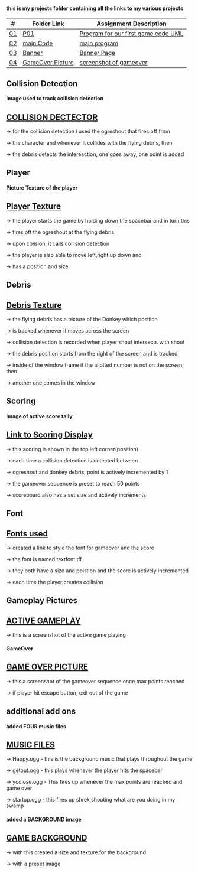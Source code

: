 #### this is my projects folder containing all the links to my various projects

|   #    | Folder Link       | Assignment Description                          |
|------- |-------------------|-------------------------------------------------|
| [01](.P01) |  [P01](./P01) | [ Program for our first game code UML](./P01)   |
| [02](.main.cpp) |  [main Code](./main.cpp) | [ main program](./main.cpp)   |
| [03](.Banner) |  [Banner](./Banner) | [ Banner Page](./Banner)   |
| [04](.GameOverPicture.png) |  [GameOver Picture](./Gameplay/GameOverPicture.png) | [ screenshot of gameover](./P01)   |


## Collision Detection

#### Image used to track collision detection

## [COLLISION DECTECTOR](/Assignments/P01/TEXTURES/ogreshout.png)



-> for the collision detection i used the ogreshout that fires off from

-> the character and whenever it collides with the flying debris, then

-> the debris detects the interesction, one goes away, one point is added



## Player

#### Picture Texture of the player

## [Player Texture](/Assignments/P01/TEXTURES/shrek.png)



-> the player starts the game by holding down the spacebar and in turn this 

-> fires off the ogreshout at the flying debris

-> upon collsion, it calls collision detection

-> the player is also able to move left,right,up down and

-> has a position and size


## Debris


## [Debris Texture](/Assignments/P01/TEXTURES/evildonkey.png)



-> the flying debris has a texture of the Donkey which position

-> is tracked whenever it moves across the screen

-> collision detection is recorded when player shout intersects with shout

-> the debris position starts from the right of the screen and is tracked

-> inside of the window frame if the allotted number is not on the screen, then 

-> another one comes in the window

## Scoring

#### Image of active score tally

## [Link to Scoring Display](/Assignments/P01/TEXTURES/Scoring.png)



-> this scoring is shown in the top left corner(position)

-> each time a collision detection is detected between

-> ogreshout and donkey debris, point is actively incremented by 1

-> the gameover sequence is preset to reach 50 points

-> scoreboard also has a set size and actively increments

## Font

## [Fonts used](/Assignments/P01/Fonts)

-> created a link to style the font for gameover and the score

-> the font is named textfont.tff

-> they both have a size and poistion and the score is actively incremented 

-> each time the player creates collision


## Gameplay Pictures


## [ ACTIVE GAMEPLAY](/Assignments/P01/Gameplay/ActiveGameplay.png)


-> this is a screenshot of the active game playing 


#### GameOver


## [GAME OVER PICTURE](/Assignments/P01/Gameplay/GameOverPicture.png)



-> this a screenshot of the gameover sequence once max points reached

-> if player hit escape button, exit out of the game


## additional add ons

#### added FOUR music files

## [MUSIC FILES](/Assignments/P01/soundfiles)

-> Happy.ogg  - this is the background music that plays throughout the game

-> getout.ogg - this plays whenever the player hits the spacebar

-> youlose.ogg - This fires up whenever the max points are reached and game over

-> startup.ogg - this fires up shrek shouting what are you doing in my swamp 

#### added a BACKGROUND image



## [GAME BACKGROUND](/Assignments/P01/Gameplay/BackgroundPicture.png)
>


-> with this created a size and texture for the background 

-> with a preset image